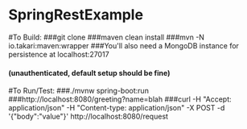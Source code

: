 # SpringRestExample
#To Build:
###git clone <repo>
###maven clean install
###mvn -N io.takari:maven:wrapper
###You'll also need a MongoDB instance for persistence at localhost:27017
#### (unauthenticated, default setup should be fine)

#To Run/Test:
###./mvnw spring-boot:run
###http://localhost:8080/greeting?name=blah
###curl -H "Accept: application/json" -H "Content-type: application/json" -X POST -d '{"body":"value"}' http://localhost:8080/request
